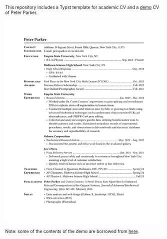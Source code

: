 This repository includes a Typst template for academic CV
and a [demo](cv.pdf) CV of Peter Parker.

![demo](cv.png)

Note: some of the contents of the demo are borrowed from
[here](https://coda.io/@anni-chai/doc-2-resume-template-draft/peter-parkers-resume-1).
